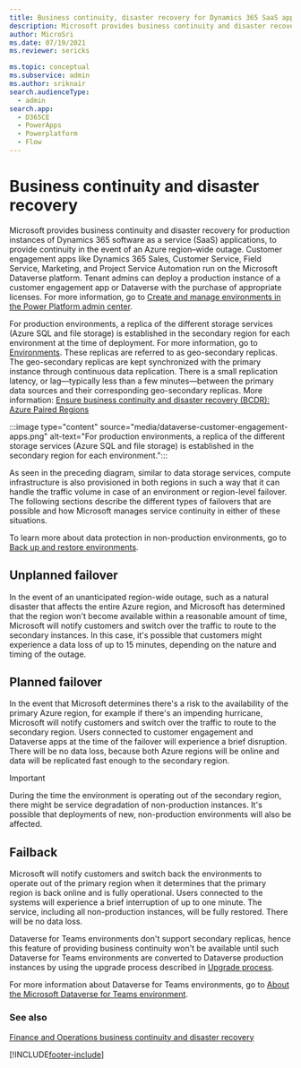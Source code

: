 ```yaml
---
title: Business continuity, disaster recovery for Dynamics 365 SaaS apps
description: Microsoft provides business continuity and disaster recovery for production instances of Dynamics 365 SaaS applications, in the event of an Azure region-wide outage. 
author: MicroSri
ms.date: 07/19/2021
ms.reviewer: sericks

ms.topic: conceptual
ms.subservice: admin
ms.author: sriknair
search.audienceType: 
  - admin
search.app:
  - D365CE
  - PowerApps
  - Powerplatform
  - Flow
---
```


# Business continuity and disaster recovery

Microsoft provides business continuity and disaster recovery for production instances of Dynamics 365 software as a service (SaaS) applications, to provide continuity in the event of an Azure region&ndash;wide outage. Customer engagement apps like  Dynamics 365 Sales, Customer Service, Field Service, Marketing, and  Project Service Automation run on the Microsoft Dataverse platform. Tenant admins can deploy a production instance of a customer engagement app or Dataverse with the purchase of appropriate licenses. For more information, go to [Create and manage environments in the Power Platform admin center](create-environment.md).

For production environments, a replica of the different storage services (Azure SQL and file storage) is established in the secondary region for each environment at the time of deployment. For more information, go to [Environments](environments-overview.md). These replicas are referred to as geo-secondary replicas. The geo-secondary replicas are kept synchronized with the primary instance through continuous data replication. There is a small replication latency, or lag&mdash;typically less than a few minutes&mdash;between the primary data sources and their corresponding geo-secondary replicas. More information: [Ensure business continuity and disaster recovery (BCDR): Azure Paired Regions](/azure/best-practices-availability-paired-regions)

:::image type="content" source="media/dataverse-customer-engagement-apps.png" alt-text="For production environments, a replica of the different storage services (Azure SQL and file storage) is established in the secondary region for each environment.":::

As seen in the preceding diagram, similar to data storage services, compute infrastructure is also provisioned in both regions in such a way that it can handle the traffic volume in case of an environment or region-level failover. The following sections describe the different types of failovers that are possible and how Microsoft manages service continuity in either of these situations.

To learn more about data protection in non-production environments, go to [Back up and restore environments](backup-restore-environments.md).

## Unplanned failover

In the event of an unanticipated region-wide outage, such as a natural disaster that affects the entire Azure region, and Microsoft has determined that the region won't become available within a reasonable amount of time, Microsoft will notify customers and switch over the traffic to route to the secondary instances. In this case, it's possible that customers might experience a data loss of up to 15 minutes, depending on the nature and timing of the outage. 

## Planned failover

In the event that Microsoft determines there's a risk to the availability of the primary Azure region, for example if there's an impending hurricane, Microsoft will notify customers and switch over the traffic to route to the secondary region. Users connected to customer engagement and Dataverse apps at the time of the failover will experience a brief disruption. There will be no data loss, because both Azure regions will be online and data will be replicated fast enough to the secondary region.

> [!IMPORTANT]
> During the time the environment is operating out of the secondary region, there might be service degradation of non-production instances. It's possible that deployments of new, non-production environments will also be affected.

## Failback

Microsoft will notify customers and switch back the environments to operate out of the primary region when it determines that the primary region is back online and is fully operational. Users connected to the systems will experience a brief interruption of up to one minute. The service, including all non-production instances, will be fully restored. There will be no data loss.

Dataverse for Teams environments don't support secondary replicas, hence this feature of providing business continuity won't be available until such Dataverse for Teams environments are converted to Dataverse production instances by using the upgrade process described in [Upgrade process](about-teams-environment.md#upgrade-process).

For more information about Dataverse for Teams environments, go to [About the Microsoft Dataverse for Teams environment](about-teams-environment.md).

### See also
[Finance and Operations business continuity and disaster recovery](/dynamics365/fin-ops-core/dev-itpro/sysadmin/business-continuity-disaster-recovery)


[!INCLUDE[footer-include](../includes/footer-banner.md)]
